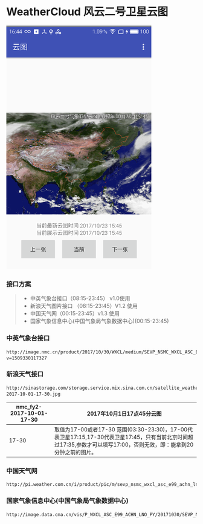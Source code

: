 # WeatherCloud 风云二号卫星云图

![](./pic/1.png)

### 接口方案
> * 中英气象台接口（08:15-23:45） v1.0使用
> * 新浪天气图片接口 （08:15-23:45）V1.2 使用
> * 中国天气网（00:15-23:45）v1.3 使用
> * 国家气象信息中心(中国气象局气象数据中心)(00:15-23:45)

### 中英气象台接口
```
http://image.nmc.cn/product/2017/10/30/WXCL/medium/SEVP_NSMC_WXCL_ASC_E99_ACHN_LNO_PY_20171030021500000.JPG?v=1509330117327

```


### 新浪天气接口
```
http://sinastorage.com/storage.service.mix.sina.com.cn/satellite_weather_pic/nephogram/nmc_fy2-2017-10-01-17-30.jpg

```

|nmc_fy2-2017-10-01-17-30|2017年10月1日17点45分云图|
|---|---|
|17-30|取值为17-00或者17-30 范围(03:30-23:30)，17-00代表卫星17:15,17-30代表卫星17:45，只有当前北京时间超过17:35,参数才可以填写17:00，否则无效，即：能拿到20分钟之前的图片。


### 中国天气网
```
http://pi.weather.com.cn/i/product/pic/m/sevp_nsmc_wxcl_asc_e99_achn_lno_py_20171030024500000.jpg
```

### 国家气象信息中心(中国气象局气象数据中心)
```
http://image.data.cma.cn/vis/P_WXCL_ASC_E99_ACHN_LNO_PY/20171030/SEVP_NSMC_WXCL_ASC_E99_ACHN_LNO_PY_20171030001500000.JPG
```



